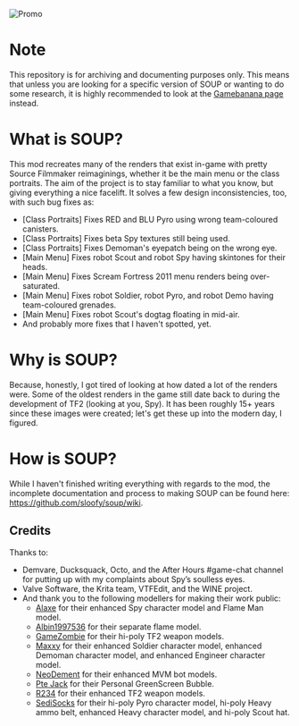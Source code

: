 ![Promo](https://i.imgur.com/519jZkm.png)

# Note
This repository is for archiving and documenting purposes only. This means that unless you are looking for a specific version of SOUP or wanting to do some research, it is highly recommended to look at the [Gamebanana page](https://gamebanana.com/guis/36087) instead.

# What is SOUP?
This mod recreates many of the renders that exist in-game with pretty Source Filmmaker reimaginings, whether it be the main menu or the class portraits. The aim of the project is to stay familiar to what you know, but giving everything a nice facelift. It solves a few design inconsistencies, too, with such bug fixes as:
- [Class Portraits] Fixes RED and BLU Pyro using wrong team-coloured canisters.
- [Class Portraits] Fixes beta Spy textures still being used.
- [Class Portraits] Fixes Demoman's eyepatch being on the wrong eye.
- [Main Menu] Fixes robot Scout and robot Spy having skintones for their heads.
- [Main Menu] Fixes Scream Fortress 2011 menu renders being over-saturated.
- [Main Menu] Fixes robot Soldier, robot Pyro, and robot Demo having team-coloured grenades.
- [Main Menu] Fixes robot Scout's dogtag floating in mid-air.
- And probably more fixes that I haven't spotted, yet.

# Why is SOUP?
Because, honestly, I got tired of looking at how dated a lot of the renders were. Some of the oldest renders in the game still date back to during the development of TF2 (looking at you, Spy). It has been roughly 15+ years since these images were created; let's get these up into the modern day, I figured.

# How is SOUP?
While I haven't finished writing everything with regards to the mod, the incomplete documentation and process to making SOUP can be found here: https://github.com/sloofy/soup/wiki.

## Credits
Thanks to:
- Demvare, Ducksquack, Octo, and the After Hours #game-chat channel for putting up with my complaints about Spy’s soulless eyes.
- Valve Software, the Krita team, VTFEdit, and the WINE project.
- And thank you to the following modellers for making their work public:
  - [Alaxe](https://steamcommunity.com/id/secretlyapyro) for their enhanced Spy character model and Flame Man model.
  - [Albin1997536](https://steamcommunity.com/id/1997536) for their separate flame model.
  - [GameZombie](https://steamcommunity.com/id/GameZombie) for their hi-poly TF2 weapon models.
  - [Maxxy](https://www.artstation.com/maxxy) for their enhanced Soldier character model, enhanced Demoman character model, and enhanced Engineer character model.
  - [NeoDement](https://steamcommunity.com/id/neodement) for their enhanced MVM bot models.
  - [Pte Jack](https://steamcommunity.com/id/PteJack) for their Personal GreenScreen Bubble.
  - [R234](https://steamcommunity.com/id/crash_maul) for their enhanced TF2 weapon models.
  - [SediSocks](https://twitter.com/SediSocks) for their hi-poly Pyro character model, hi-poly Heavy ammo belt, enhanced Heavy character model, and hi-poly Scout hat.
